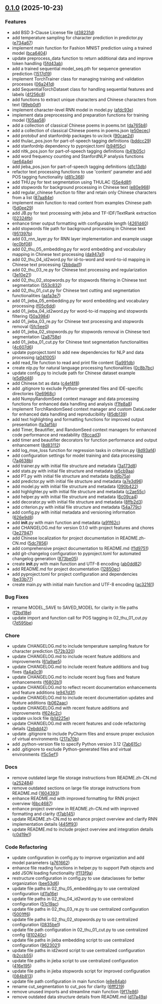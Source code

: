 <!-- insertion marker -->
<a name="0.1.0"></a>

## [0.1.0](https://github.com///compare/f5c5ef1cfc0c6bb2c2ca278dd7190efd9ee7c602...0.1.0) (2025-10-23)

### Features

- add BSD 3-Clause License file ([d38231d](https://github.com///commit/d38231d3fc04f9d3c959efe40d07587eee2a2fb6))
- add temperature sampling for character prediction in predictor.py ([e734a67](https://github.com///commit/e734a67cf98edbf65cde3c27b715871dc752da5e))
- implement main function for Fashion MNIST prediction using a trained model ([bca6404](https://github.com///commit/bca6404d9b6d689904224afd0740f9b144899528))
- update preprocess_data function to return additional data and improve token handling ([5fd43ab](https://github.com///commit/5fd43ab4b7acafb4a2b30482b0df091fe95c1284))
- add a trained sequential model_seq.pth for sequence generation prediction ([1517d19](https://github.com///commit/1517d196c40aff3a210c7acc7e7396d1a0f0386f))
- implement TorchTrainer class for managing training and validation processes ([06a241d](https://github.com///commit/06a241d4155e2a954f06fdf29e028399bf9ec111))
- add SequentialTorchDataset class for handling sequential features and labels ([4f256c8](https://github.com///commit/4f256c8121dfccabccb95b940ef930927591cd37))
- add functions to extract unique characters and Chinese characters from text ([99eb0df](https://github.com///commit/99eb0df95a2d4a4634a9a213aa304f0ddef6ba3c))
- implement character-level RNN model in model.py ([afdc93e](https://github.com///commit/afdc93ed4235734d23116e2e3395201a2148b140))
- implement data preprocessing and preparation functions for training model ([105aa58](https://github.com///commit/105aa5814c5c84c2176529ecf71cce0680b98b39))
- add a collection of classical Chinese poems in poems.txt ([da765b8](https://github.com///commit/da765b86bffb991c625a9d34ff0ae400923a107f))
- add a collection of classical Chinese poems in poems.json ([e50ecec](https://github.com///commit/e50ecec0843d5e72ec21d976a89bec98691a3e30))
- add protobuf and stanfordnlp packages to uv.lock ([90cae2d](https://github.com///commit/90cae2d357c28a466436b7b54c9a22dac36b2275))
- add thulac_pos.json for part-of-speech tagging definitions ([bddcc29](https://github.com///commit/bddcc294a8e9db9acef67556c24735f86140e44e))
- add stanfordnlp dependency to pyproject.toml ([b94f55c](https://github.com///commit/b94f55c3c0f5b1e50f95eedf9276710b8d803f79))
- add nltk_pos.json for part-of-speech tagging definitions ([b41b05c](https://github.com///commit/b41b05c33181459dfe559b1e2f995751ccd119b6))
- add word frequency counting and StanfordNLP analysis functions ([ae64a4e](https://github.com///commit/ae64a4ec3c661e76842d570cd02207e7b1af199d))
- add jieba_pos.json for part-of-speech tagging definitions ([d1c13db](https://github.com///commit/d1c13db5ea23f313241c1f124682d0b61e5d5471))
- refactor text processing functions to use 'content' parameter and add POS tagging functionality ([d81c368](https://github.com///commit/d81c3687b862b087948b8afb28caea7a8c3de9d3))
- add THU.py for text segmentation using THULAC ([55e4d8f](https://github.com///commit/55e4d8ff7c32fb91f53133c9f72ebcf1960327d8))
- add stopwords for background processing in Chinese text ([e80e968](https://github.com///commit/e80e968c09a8bdb1ee9bccce4950336e0d19d320))
- add regular_chinese function to filter and retain only Chinese characters from a list ([87aa84e](https://github.com///commit/87aa84e0914fb7db9d1c42beacd1710678d58402))
- implement main function to read content from examples Chinese path ([5d0ee29](https://github.com///commit/5d0ee29ca9c9ba1206370f05793d2ed36a3b2083))
- add JB.py for text processing with jieba and TF-IDF/TextRank extraction ([02324fb](https://github.com///commit/02324fb5fb8b17e155782917cbe86eedc29a2108))
- enhance timer output formatting with configurable length ([4261d40](https://github.com///commit/4261d409bc0b25005a5dee8a8853f8710060f5eb))
- add stopwords file path for background processing in Chinese text ([951397b](https://github.com///commit/951397b183bda7072150e289845d4f9570d014eb))
- add 03_rnn_layer.py for RNN layer implementation and example usage ([ec0bf08](https://github.com///commit/ec0bf087ed46e0aa73f3eb359c4f07b0479cee52))
- add 02_thu_05_embedding.py for word embedding and vocabulary mapping in Chinese text processing ([da947a1](https://github.com///commit/da947a1ae30b6d470abdf0bd6993f664a0085c3f))
- add 02_thu_04_id2word.py for id-to-word and word-to-id mapping in Chinese text processing ([2bbdad1](https://github.com///commit/2bbdad19e6b5882dd29f5c1ec20d72cf4b81a429))
- add 02_thu_03_re.py for Chinese text processing and regularization ([3e10e21](https://github.com///commit/3e10e21af7900ceb8c2263edc6a0668553fa384d))
- add 02_thu_02_stopwords.py for stopwords filtering in Chinese text segmentation ([553c832](https://github.com///commit/553c8329a42b77a40f081f7438f3afa6a1750874))
- add 02_thu_01_cut.py for Chinese text cutting and segmentation functionalities ([aa1a3e7](https://github.com///commit/aa1a3e765a8b4ca2ffe7723d43eaea76f9716547))
- add 01_jieba_05_embedding.py for word embedding and vocabulary processing ([f05c6dd](https://github.com///commit/f05c6ddcec9f6cb74c170d3ec14663e4cf793e77))
- add 01_jieba_04_id2word.py for word-to-id mapping and stopwords filtering ([50a3984](https://github.com///commit/50a3984aa4299008898cdb593c9e20276e7d5f1f))
- add 01_jieba_03_re.py for Chinese text processing and stopwords removal ([5fc5ee0](https://github.com///commit/5fc5ee01421964760ef98d43db9db53d118b829f))
- add 01_jieba_02_stopwords.py for stopwords removal in Chinese text segmentation ([2a8758e](https://github.com///commit/2a8758e19327f178038d0e37f62225dee02f39db))
- add 01_jieba_01_cut.py for Chinese text segmentation functionalities ([4c607d6](https://github.com///commit/4c607d603bbc9d5101652eb009079849a5f0068d))
- update pyproject.toml to add new dependencies for NLP and data processing ([a041005](https://github.com///commit/a041005e76dffdb24fda55baf4c782485fe6fade))
- add read_file function to read and print file content ([5a991db](https://github.com///commit/5a991db3d3a748dc817aee4e42f873752990004c))
- create nlp.py for natural language processing functionalities ([0c8b7bc](https://github.com///commit/0c8b7bcc60c71fcecfb76f5af5abc8219cf30e42))
- update config.py to include path for Chinese dataset example ([e5d9d48](https://github.com///commit/e5d9d48ecd71b45e80e33718fe2263f4b8adb3d0))
- add Chinese.txt as data ([c4ef4f8](https://github.com///commit/c4ef4f86658a7b69ee3ab5634a39c96f4b9eb8d7))
- add .gitignore to exclude Python-generated files and IDE-specific directories ([0e6968c](https://github.com///commit/0e6968c2bc50b01ce5d5993431142eb7dfc14772))
- add NumpyRandomSeed context manager and data processing functions for enhanced data handling and analysis ([f1fe8a8](https://github.com///commit/f1fe8a89249a3bb253c33ba81bfe892a9a54babe))
- implement TorchRandomSeed context manager and custom DataLoader for enhanced data handling and reproducibility ([85db139](https://github.com///commit/85db1395c8b5a97778a00897dcc76a5b5d930f5a))
- add text highlighting and formatting functions for improved output presentation ([fa3af5b](https://github.com///commit/fa3af5bed9c43e2c6ec922f8bc777f4ed8bab152))
- add Timer, Beautifier, and RandomSeed context managers for enhanced code performance and readability ([f8ccad3](https://github.com///commit/f8ccad365f5356f4e6be7ed1bd78de393e91daf4))
- add timer and beautifier decorators for function performance and output enhancement ([8d83112](https://github.com///commit/8d831123a1a56dab8d8ed3e580599d113f004f24))
- add log_mse_loss function for regression tasks in criterion.py ([8d93af4](https://github.com///commit/8d93af4fccbe083738208fc0cdd67d9203567923))
- add configuration settings for model training and data processing ([7a4638b](https://github.com///commit/7a4638bc35561e094d6388ca0fc7c8dfaa3d7904))
- add trainer.py with initial file structure and metadata ([3a173d8](https://github.com///commit/3a173d8478d0cda316718fc5b2be1c5ddaea3e79))
- add stats.py with initial file structure and metadata ([e5cb9aa](https://github.com///commit/e5cb9aa4b0c2f446333cac7b70911caa345fb972))
- add PT.py with initial file structure and metadata ([bd9b75a](https://github.com///commit/bd9b75a7f103f3f00a77ca4e701ccf350f3bfd2b))
- add predictor.py with initial file structure and metadata ([a7e3d96](https://github.com///commit/a7e3d960f0b8d62e3d4f6003584bfd14be2becc3))
- add model.py with initial file structure and metadata ([090b422](https://github.com///commit/090b422750957ed1c41cb5e5875276169a20f872))
- add highlighter.py with initial file structure and metadata ([c2ae55c](https://github.com///commit/c2ae55c83c6d9e1b016ccdc0eb0b87e0dd9c4391))
- add helper.py with initial file structure and metadata ([6c09ca4](https://github.com///commit/6c09ca432c6b33756e9f640e35c323cd934917bf))
- add decorator.py with initial file structure and metadata ([8ffb2d3](https://github.com///commit/8ffb2d336221197455b6970fbbdb54e2d74cfa3c))
- add criterion.py with initial file structure and metadata ([54a779c](https://github.com///commit/54a779c1073f9d0ebb7b12ca9b2d6a646ca43053))
- add config.py with initial metadata and versioning information ([626e9d8](https://github.com///commit/626e9d851c8413ed9edea503e62309b3e709e619))
- add __init__.py with main function and metadata ([a91f62c](https://github.com///commit/a91f62c08150c33121bd22af2459da1f27b8b580))
- add CHANGELOG.md for version 0.1.0 with project features and chores ([3e27947](https://github.com///commit/3e27947c5fa5502fabd3363ed96281384d185b5c))
- add Chinese localization for project documentation in README.zh-CN.md ([5dc7856](https://github.com///commit/5dc7856b2cfb0cfa5de605a0d4e2dc47261bfd51))
- add comprehensive project documentation to README.md ([f1d9751](https://github.com///commit/f1d975155955be5bead4a07a9b32d77fa907d9a2))
- add git-changelog configuration to pyproject.toml for automated changelog generation ([873be05](https://github.com///commit/873be05669e7637baae645030b98b6aa49c48119))
- create __init__.py with main function and UTF-8 encoding ([ab0dd82](https://github.com///commit/ab0dd82b30a0d2d7ac0189363bca5e9e6fbe3ed7))
- add README.md for project documentation ([12850ec](https://github.com///commit/12850ec797aa33d407bb139391e97d02bd2dfa3a))
- add pyproject.toml for project configuration and dependencies ([be33b77](https://github.com///commit/be33b7718224645e05e60aba409a64fe915f6597))
- create main.py with initial main function and UTF-8 encoding ([ac32161](https://github.com///commit/ac321610227635750a4584e28e5c3629fe8aae99))

### Bug Fixes

- rename MODEL_SAVE to SAVED_MODEL for clarity in file paths ([f2bd18e](https://github.com///commit/f2bd18e8d2cfc4d4d35b4705ef12ecdfa040095c))
- update import and function call for POS tagging in 02_thu_01_cut.py ([7d595be](https://github.com///commit/7d595beb2a44de2548001cf07813f088c6cd8f70))

### Chore

- update CHANGELOG.md to include temperature sampling feature for character prediction ([572b320](https://github.com///commit/572b320c40deca8459fdd9e416751ffbf91256ea))
- update CHANGELOG.md to include recent feature additions and improvements ([61a9ae5](https://github.com///commit/61a9ae5595fb15ebdd3fac12f08692ef76180b00))
- update CHANGELOG.md to include recent feature additions and bug fixes ([fa4a0c9](https://github.com///commit/fa4a0c9a387185f77d38b7e9d8319c4ffa5ac5d8))
- update CHANGELOG.md to include recent bug fixes and feature enhancements ([f6802b1](https://github.com///commit/f6802b1d99c6d48617a76ad35a1a97c0175c0c1b))
- update CHANGELOG.md to reflect recent documentation enhancements and feature additions ([e947d3f](https://github.com///commit/e947d3f413c745e7f03ebd6c777cb1585b18fef1))
- update CHANGELOG.md to include recent documentation updates and feature additions ([b062aac](https://github.com///commit/b062aac3c033638102c7329216e189eaf5e4d8a9))
- update CHANGELOG.md with recent feature additions and improvements ([f624c2c](https://github.com///commit/f624c2c44f3366bbd05e54bcf39e94e392d4fc40))
- update uv.lock file ([b1d225e](https://github.com///commit/b1d225eda7e650cf7d5e7057db2360243371fb7b))
- update CHANGELOG.md with recent features and code refactoring details ([2ebdd42](https://github.com///commit/2ebdd426a989996ad74306654a0774d18336fa3e))
- update .gitignore to include PyCharm files and ensure proper exclusion of virtual environments ([217a70b](https://github.com///commit/217a70b655dd46a246717f0b177e9d0749de57c9))
- add .python-version file to specify Python version 3.12 ([7ab615c](https://github.com///commit/7ab615c9ae966dbfa95c0e8d291a6fe3c495fa53))
- add .gitignore to exclude Python-generated files and virtual environments ([f5c5ef1](https://github.com///commit/f5c5ef1cfc0c6bb2c2ca278dd7190efd9ee7c602))

### Docs

- remove outdated large file storage instructions from README.zh-CN.md ([a252484](https://github.com///commit/a25248483e31e69fab8b74eefd05c4caeb6beb1d))
- remove outdated sections on large file storage instructions from README.md ([1604393](https://github.com///commit/16043934632af3696c6d94f68aa854bbac41c200))
- enhance README.md with improved formatting for RNN project overview ([6bc4687](https://github.com///commit/6bc468774d8cadc10f4b0fe70b0a85b533b49538))
- enhance project overview in README.zh-CN.md with improved formatting and clarity ([f7ab145](https://github.com///commit/f7ab145400161b6822b72e4cca322e9c7f963055))
- update README.zh-CN.md to enhance project overview and clarify RNN implementation details ([445ff93](https://github.com///commit/445ff93b892e4f191cdb1e8aec6e5c41caba511c))
- update README.md to include project overview and integration details ([c0d19e1](https://github.com///commit/c0d19e1350a99346a6d440965c095f52ea0014b3))

### Code Refactoring

- update configuration in config.py to improve organization and add model parameters ([a761662](https://github.com///commit/a7616628c927778ff4bedf690290d9c3edcb7a48))
- enhance file reading functions in helper.py to support Path objects and add JSON loading functionality ([f113f9a](https://github.com///commit/f113f9abef93ef20738b4982bae2bc9e72492daf))
- restructure configuration in config.py to use dataclasses for better organization ([bee53d6](https://github.com///commit/bee53d6abbc96b48b0c44d3b871d7277988bef2a))
- update file paths in 02_thu_05_embedding.py to use centralized configuration ([d11a16e](https://github.com///commit/d11a16ed0f89be9d59805cdcce3758da0ae37898))
- update file paths in 02_thu_04_id2word.py to use centralized configuration ([51c19ac](https://github.com///commit/51c19ac6d248ff2ff3e047d403fd46a5213087da))
- update file paths in 02_thu_03_re.py to use centralized configuration ([5001ff6](https://github.com///commit/5001ff6c076f1baf2d08522b62cd8dccb17a0fd1))
- update file paths in 02_thu_02_stopwords.py to use centralized configuration ([0835be1](https://github.com///commit/0835be1a42c7992d5ce0243fae935b8baf95b912))
- update file path configuration in 02_thu_01_cut.py to use centralized config ([810240c](https://github.com///commit/810240cf8c1dfc7ee7d716f51f6160216f304cc5))
- update file paths in jieba embedding script to use centralized configuration ([9623021](https://github.com///commit/9623021ebcd618f52c250adb91f042cb1e5293fa))
- update file paths in id2word script to use centralized configuration ([b2ccb55](https://github.com///commit/b2ccb55f0e46d457de9d0cb23772050277f48daa))
- update file paths in jieba script to use centralized configuration ([416e195](https://github.com///commit/416e1956fca0711d4ed6d624bb4f98553457b7fb))
- update file paths in jieba stopwords script for improved configuration ([084b813](https://github.com///commit/084b813d894232a7fea914c55990d8b07b889799))
- update file path configuration in main function ([e8e84ab](https://github.com///commit/e8e84ab77e53ad10c1ff714705fdb54e9ff6feb8))
- rename cut_segmentation to cut_pos for clarity ([6fff219](https://github.com///commit/6fff2190e0c6736f8062141999ac1498bbffffea))
- remove unused imports and streamline main function ([9f17e86](https://github.com///commit/9f17e8602af06a12c96d222f4889e017e491ef09))
- remove outdated data structure details from README.md ([d17a49a](https://github.com///commit/d17a49a9830fba6287f1daad1461eeeaa3f9f66d))

